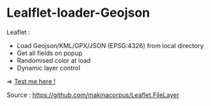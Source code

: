 # Lealflet-loader-Geojson

Leaflet : 
- Load Geojson/KML/GPX/JSON (EPSG:4326) from local directory
- Get all fields on popup
- Randomised color at load
- Dynamic layer control

=> <a target="_blank" href="https://julien1793.github.io/Leaflet-loader-Geojson/"> Test me here ! </a>

Source : https://github.com/makinacorpus/Leaflet.FileLayer
